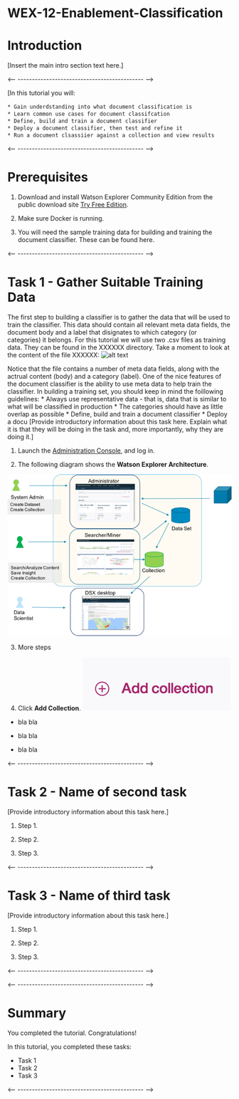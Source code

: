 # WEX-12-Enablement-Classification

# Introduction
<!-- Main intro section

In several paragraphs, explain the basic concepts and tools that are used in the tutorial and why.

What is the business value you get from doing this tutorial?

Identify the best practices and architectures on the GM site in line.

Supply the link to the Github project that contains the code used in the tutorial.-->

[Insert the main intro section text here.]

<!--This is a shorter intro section that briefly explains the steps the user will complete or what the user will learn by completing the tutorial.-->

<-- -------------------------------------------- -->

[In this tutorial you will: 
  
    * Gain underdstanding into what document classification is
    * Learn common use cases for document classifcation
    * Define, build and train a document classifier
    * Deploy a document classifier, then test and refine it
    * Run a document clsassiier against a collection and view results

<!-- If you need to include content for IBMers only, add the content within the ibm Only tags. For example: -->

<-- -------------------------------------------- -->
# Prerequisites
<!--Provide a numbered list of pre-requisites.  Assume that the people taking the 
tutorials have no prior knowledge of any of the technology used. If there is an environment that can be used to run the tutorial, you must create it and point to it from the prerequisites.  Ensure that you can run through the tutorial on the environment specified. A few example pre-requisites are included below. Replace the steps with your own.-->

1. Download and install Watson Explorer Community Edition from the public download site <a href="https://www.ibm.com/us-en/marketplace/content-analytics">Try Free Edition</a>.

2. Make sure Docker is running.

3. You will need the sample training data for building and training the document classifier. These can be found here.

<-- -------------------------------------------- -->

# Task 1 - Gather Suitable Training Data

The first step to building a classifier is to gather the data that will be used to train the classifier. This data should contain all relevant meta data fields, the document body and a label that disignates to which category (or categories) it belongs. For this tutorial we will use two .csv files as training data. They can be found in the XXXXXX directory. 
Take a moment to look at the content of the file XXXXXX:
![alt text](images/tutorials/DataFile1.png "Classifier Training Data")

Notice that the file contains a number of meta data fields, along with the actrual content (body) and a category (label). One of the nice features of the document classifier is the ability to use meta data to help train the classifier. In building a training set, you should keep in mind the foillowing guidelines:
    * Always use representative data - that is, data that is similar to what will be classified in production
    * The categories should have as little overlap as possible
    * Define, build and train a document classifier
    * Deploy a docu
[Provide introductory information about this task here.  Explain what it is that they will be doing in the task and, more importantly, why they are doing it.]


<!--Provide the steps for the first task in the tutorial below.  Some example steps are provided below.  These example steps show you how to use markdown formatting for bold text, inserting images, and bulleted lists.-->

1. Launch the <a href="https://localhost/admin/main/#/">Administration Console</a>, and log in.

2. The following diagram shows the **Watson Explorer Architecture**.

 ![alt text](images/tutorials/Picture1.png "Watson Explorer Architecture")

3.  More steps

4. Click **Add Collection**. ![alt text](images/tutorials/AddCollection.png "Add Collection Button")

 * bla bla 
 
 * bla bla 
 
 * bla bla 
 

<-- -------------------------------------------- -->


# Task 2 - Name of second task

[Provide introductory information about this task here.]

<!--Provide the steps for the second task in the tutorial below.-->

1. Step 1.

2. Step 2.

3. Step 3.


<-- -------------------------------------------- -->

# Task 3 - Name of third  task

[Provide introductory information about this task here.]

<!--Provide the steps for the second task in the tutorial below.-->

1. Step 1.

2. Step 2.

3. Step 3.


<-- -------------------------------------------- -->


<!-- Add additional tasks as needed. -->


<-- -------------------------------------------- -->

# Summary

<!--Include a summary of what the user learned by completing the tutorial-->

You completed the tutorial. Congratulations! 

In this tutorial, you completed these tasks:

  * Task 1
  * Task 2
  * Task 3  

<-- -------------------------------------------- -->
